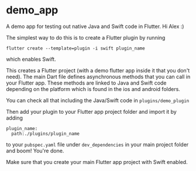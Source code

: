 # demo_app

A demo app for testing out native Java and Swift code in Flutter. Hi Alex :)

The simplest way to do this is to create a Flutter plugin by running 

`flutter create --template=plugin -i swift plugin_name`

which enables Swift.

This creates a Flutter project (with a demo flutter app inside it that you don't need). The main Dart file defines asynchronous methods that you can call in your Flutter app. These methods are linked to Java and Swift code depending on the platform which is found in the ios and android folders.

You can check all that including the Java/Swift code in `plugins/demo_plugin`

Then add your plugin to your Flutter app project folder and import it by adding
```
plugin_name:
  path:./plugins/plugin_name
 ```
  
 to your `pubspec.yaml` file under `dev_dependencies` in your main project folder and boom! You're done.
 
 Make sure that you create your main Flutter app project with Swift enabled.
